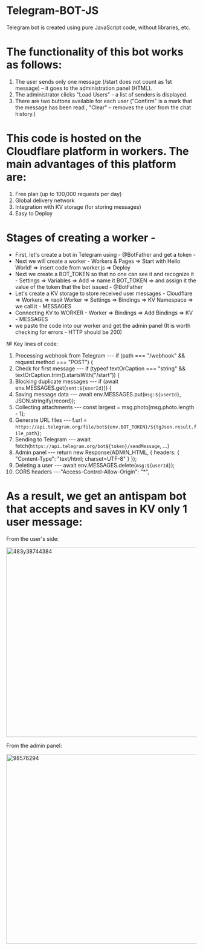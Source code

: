 # Telegram-BOT-JS
  Telegram bot is created using pure JavaScript code, without libraries, etc.

# The functionality of this bot works as follows:
1) The user sends only one message (/start does not count as 1st message) – it goes to the administration panel (HTML).
2) The administrator clicks "Load Users" - a list of senders is displayed.
3) There are two buttons available for each user ("Confirm" is a mark that the message has been read ,  "Clear" – removes the user from the chat history.)

# This code is hosted on the Cloudflare platform in workers. The main advantages of this platform are:
1) Free plan (up to 100,000 requests per day)
2) Global delivery network
3) Integration with KV storage (for storing messages)
4) Easy to Deploy

# Stages of creating a worker -
- First, let's create a bot in Telegram using - @BotFather and get a token -
- Next we will create a worker -
  Workers & Pages => Start with Hello World! => insert code from worker.js => Deploy
- Next we create a BOT_TOKEN so that no one can see it and recognize it -
  Settings => Variables => Add => name it BOT_TOKEN => and assign it the value of the token that the bot issued - @BotFather 
- Let's create a KV storage to store received user messages -
  Cloudflare => Workers => твой Worker => Settings => Bindings => KV Namespace => we call it - MESSAGES
- Connecting KV to WORKER -
  Worker => Bindings => Add Bindings => KV - MESSAGES
- we paste the code into our worker and get the admin panel (It is worth checking for errors - HTTP should be 200)

№ Key lines of code:

  1) Processing webhook from Telegram
     --- if (path === "/webhook" && request.method === "POST") {
  2) Check for first message
     --- if (typeof textOrCaption === "string" && textOrCaption.trim().startsWith("/start")) {
  3) Blocking duplicate messages
     --- if (await env.MESSAGES.get(`sent:${userId}`)) {
  4) Saving message data
     --- await env.MESSAGES.put(`msg:${userId}`, JSON.stringify(record));
  5) Collecting attachments
     --- const largest = msg.photo[msg.photo.length - 1];
  6) Generate URL files
     --- f.url = `https://api.telegram.org/file/bot${env.BOT_TOKEN}/${tgJson.result.file_path}`;
  7) Sending to Telegram
     --- await fetch(`https://api.telegram.org/bot${token}/sendMessage`, ...)
  8) Admin panel
     --- return new Response(ADMIN_HTML, { headers: { "Content-Type": "text/html; charset=UTF-8" } });
  9) Deleting a user
     --- await env.MESSAGES.delete(`msg:${userId}`);
  10) CORS headers
     ---"Access-Control-Allow-Origin": "*",

# As a result, we get an antispam bot that accepts and saves in KV only 1 user message:

From the user's side:

<img width="608" height="500" alt="483y38744384" src="https://github.com/user-attachments/assets/442681f4-a439-4246-9b1b-fce5a9012fb5" />


From the admin panel:

<img width="1498" height="500" alt="98576294" src="https://github.com/user-attachments/assets/eb3b037a-f04f-4f93-9c95-b3aae0b3d8b5" />

